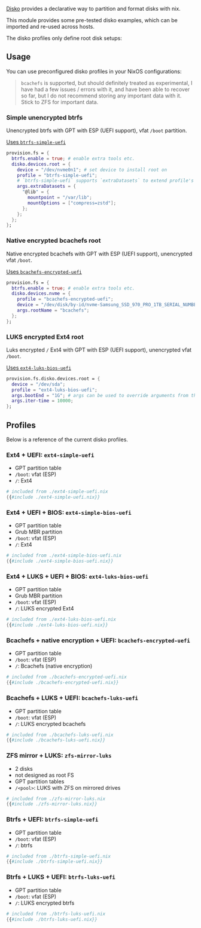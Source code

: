 [Disko](https://github.com/nix-community/disko) provides a declarative way to partition
and format disks with nix.

This module provides some pre-tested disko examples, which can be imported and re-used
across hosts.

The disko profiles only define root disk setups:

## Usage

You can use preconfigured disko profiles in your NixOS configurations:

> `bcachefs` is supported, but should definitely treated as experimental, I have
> had a few issues / errors with it, and have been able to recover so far, but
> I do not recommend storing any important data with it. Stick to ZFS for important data.

### Simple unencrypted btrfs

Unencrypted btrfs with GPT with ESP (UEFI support), vfat `/boot` partition.

[Uses `btrfs-simple-uefi`](#btrfs--uefi-btrfs-simple-uefi)
```nix
provision.fs = {
  btrfs.enable = true; # enable extra tools etc.
  disko.devices.root = {
    device = "/dev/nvme0n1"; # set device to install root on
    profile = "btrfs-simple-uefi";
    # `btrfs-simple-uefi` supports `extraDatasets` to extend profile's datasets
    args.extraDatasets = {
      "@lib" = {
        mountpoint = "/var/lib";
        mountOptions = ["compress=zstd"];
      };
    };
  };
};
```

### Native encrypted bcachefs root

Native encrypted bcachefs with GPT with ESP (UEFI support), unencrypted vfat `/boot`.

[Uses `bcachefs-encrypted-uefi`](#bcachefs--native-encryption--uefi-bcachefs-encrypted-uefi)
```nix
provision.fs = {
  btrfs.enable = true; # enable extra tools etc.
  disko.devices.nvme = {
    profile = "bcachefs-encrypted-uefi";
    device = "/dev/disk/by-id/nvme-Samsung_SSD_970_PRO_1TB_SERIAL_NUMBER";
    args.rootName = "bcachefs";
  };
};
```

### LUKS encrypted Ext4 root

Luks encrypted `/` Ext4 with GPT with ESP (UEFI support), unencrypted vfat `/boot`.

[Uses `ext4-luks-bios-uefi`](#ext4--luks--uefi--bios-ext4-luks-bios-uefi)
```nix
provision.fs.disko.devices.root = {
  device = "/dev/sda";
  profile = "ext4-luks-bios-uefi";
  args.bootEnd = "1G"; # args can be used to override arguments from the profile
  args.iter-time = 10000;
};
```

## Profiles

Below is a reference of the current disko profiles.

### Ext4 + UEFI: `ext4-simple-uefi`

- GPT partition table
- `/boot`: vfat (ESP)
- `/`: Ext4
```nix
# included from ./ext4-simple-uefi.nix
{{#include ./ext4-simple-uefi.nix}}
```

### Ext4 + UEFI + BIOS: `ext4-simple-bios-uefi`

- GPT partition table
- Grub MBR partition
- `/boot`: vfat (ESP)
- `/`: Ext4
```nix
# included from ./ext4-simple-bios-uefi.nix
{{#include ./ext4-simple-bios-uefi.nix}}
```

### Ext4 + LUKS + UEFI + BIOS: `ext4-luks-bios-uefi`

- GPT partition table
- Grub MBR partition
- `/boot`: vfat (ESP)
- `/`: LUKS encrypted Ext4
```nix
# included from ./ext4-luks-bios-uefi.nix
{{#include ./ext4-luks-bios-uefi.nix}}
```

### Bcachefs + native encryption + UEFI: `bcachefs-encrypted-uefi`

- GPT partition table
- `/boot`: vfat (ESP)
- `/`: Bcachefs (native encryption)
```nix
# included from ./bcachefs-encrypted-uefi.nix
{{#include ./bcachefs-encrypted-uefi.nix}}
```

### Bcachefs + LUKS + UEFI: `bcachefs-luks-uefi`

- GPT partition table
- `/boot`: vfat (ESP)
- `/`: LUKS encrypted bcachefs
```nix
# included from ./bcachefs-luks-uefi.nix
{{#include ./bcachefs-luks-uefi.nix}}
```

### ZFS mirror + LUKS: `zfs-mirror-luks`

- 2 disks
- not designed as root FS
- GPT partition tables
- `/<pool>`: LUKS with ZFS on mirrored drives
```nix
# included from ./zfs-mirror-luks.nix
{{#include ./zfs-mirror-luks.nix}}
```

### Btrfs + UEFI: `btrfs-simple-uefi`

- GPT partition table
- `/boot`: vfat (ESP)
- `/`: btrfs
```nix
# included from ./btrfs-simple-uefi.nix
{{#include ./btrfs-simple-uefi.nix}}
```

### Btrfs + LUKS + UEFI: `btrfs-luks-uefi`

- GPT partition table
- `/boot`: vfat (ESP)
- `/`: LUKS encrypted btrfs
```nix
# included from ./btrfs-luks-uefi.nix
{{#include ./btrfs-luks-uefi.nix}}
```

